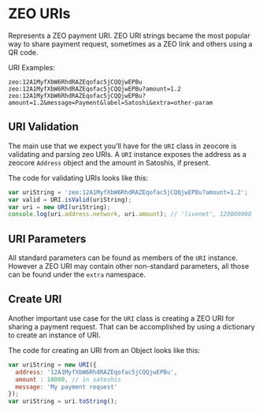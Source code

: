 # ZEO URIs
Represents a ZEO payment URI. ZEO URI strings became the most popular way to share payment request, sometimes as a ZEO link and others using a QR code.

URI Examples:

```
zeo:12A1MyfXbW6RhdRAZEqofac5jCQQjwEPBu
zeo:12A1MyfXbW6RhdRAZEqofac5jCQQjwEPBu?amount=1.2
zeo:12A1MyfXbW6RhdRAZEqofac5jCQQjwEPBu?amount=1.2&message=Payment&label=Satoshi&extra=other-param
```

## URI Validation
The main use that we expect you'll have for the `URI` class in zeocore is validating and parsing zeo URIs. A `URI` instance exposes the address as a zeocore `Address` object and the amount in Satoshis, if present.

The code for validating URIs looks like this:

```javascript
var uriString = 'zeo:12A1MyfXbW6RhdRAZEqofac5jCQQjwEPBu?amount=1.2';
var valid = URI.isValid(uriString);
var uri = new URI(uriString);
console.log(uri.address.network, uri.amount); // 'livenet', 120000000
```

## URI Parameters
All standard parameters can be found as members of the `URI` instance. However a ZEO URI may contain other non-standard parameters, all those can be found under the `extra` namespace.

## Create URI
Another important use case for the `URI` class is creating a ZEO URI for sharing a payment request. That can be accomplished by using a dictionary to create an instance of URI.

The code for creating an URI from an Object looks like this:

```javascript
var uriString = new URI({
  address: '12A1MyfXbW6RhdRAZEqofac5jCQQjwEPBu',
  amount : 10000, // in satoshis
  message: 'My payment request'
});
var uriString = uri.toString();
```
